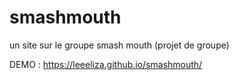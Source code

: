 # smashmouth
 un site sur le groupe smash mouth (projet de groupe)

DEMO :
https://leeeliza.github.io/smashmouth/
